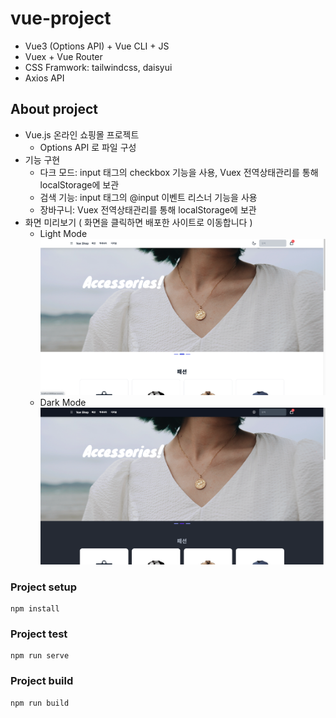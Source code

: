 # vue-project
- Vue3 (Options API) + Vue CLI + JS
- Vuex + Vue Router
- CSS Framwork: tailwindcss, daisyui
- Axios API

## About project
- Vue.js 온라인 쇼핑몰 프로젝트
  - Options API 로 파일 구성
- 기능 구현
  - 다크 모드: input 태그의 checkbox 기능을 사용, Vuex 전역상태관리를 통해 localStorage에 보관
  - 검색 기능: input 태그의 @input 이벤트 리스너 기능을 사용
  - 장바구니: Vuex 전역상태관리를 통해 localStorage에 보관
- 화면 미리보기 ( 화면을 클릭하면 배포한 사이트로 이동합니다 )
  - Light Mode
[![light](./src/assets/light%20ver.png)](https://vue-project-flax-five.vercel.app/)
  - Dark Mode
[![dark](./src/assets/dark%20ver.png)](https://vue-project-flax-five.vercel.app/)

### Project setup
```
npm install
```

### Project test
```
npm run serve
```

### Project build
```
npm run build
```